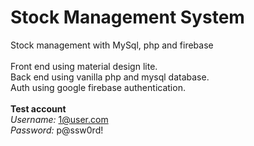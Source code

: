 # Stock Management System
Stock management with MySql, php and firebase
</br></br>
Front end using material design lite.
</br>
Back end using vanilla php and mysql database.
</br>
Auth using google firebase authentication.
</br></br>
<b>Test account</b>
<br/>
<i>Username:</i> 1@user.com
<br/>
<i>Password:</i> p@ssw0rd!
